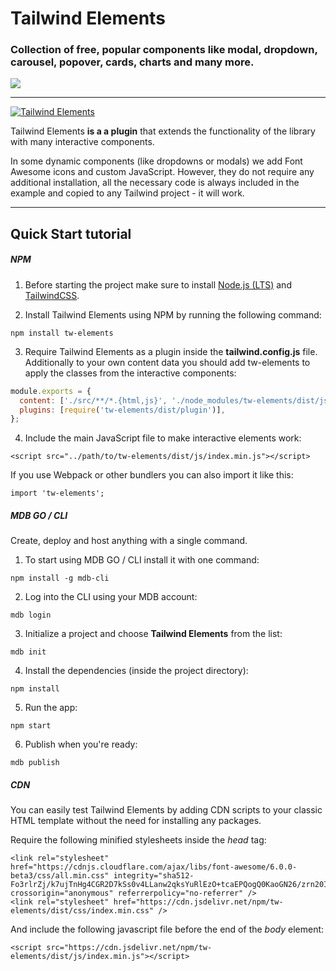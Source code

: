 # Tailwind Elements

### Collection of free, popular components like modal, dropdown, carousel, popover, cards, charts and many more.

<a href="https://twitter.com/intent/tweet/?text=Thanks+@TailwindElement+for+creating+an+amazing+collection+of+open+source+components+for+@tailwindcss%20https://tailwind-elements.com/&hashtags=tailwindCSS,bootstrap,webdesign,javascript,100DaysOfCode,DevCommunity"><img src="https://img.shields.io/twitter/url/http/shields.io.svg?style=social&label=Let%20us%20know%20you%20were%20here%21&"></a>

---

[![Tailwind Elements](https://tailwind-elements.com/img/logo.png)](https://tailwind-elements.com/)

Tailwind Elements **is a a plugin** that extends the functionality of the library with many interactive components.

In some dynamic components (like dropdowns or modals) we add Font Awesome icons and custom JavaScript. However, they do not require any additional installation, all the necessary code is always included in the example and copied to any Tailwind project - it will work.

---

## Quick Start tutorial

##### NPM

1. Before starting the project make sure to install [Node.js (LTS)](https://nodejs.org/en/ 'Node.js (LTS)') and [TailwindCSS](https://tailwindcss.com/ 'TailwindCSS').

2. Install Tailwind Elements using NPM by running the following command:

```
npm install tw-elements
```

3. Require Tailwind Elements as a plugin inside the **tailwind.config.js** file. Additionally to your own content data you should add tw-elements to apply the classes from the interactive components:

```javascript
module.exports = {
  content: ['./src/**/*.{html,js}', './node_modules/tw-elements/dist/js/**/*.js'],
  plugins: [require('tw-elements/dist/plugin')],
};
```

4.  Include the main JavaScript file to make interactive elements work:

```
<script src="../path/to/tw-elements/dist/js/index.min.js"></script>
```

If you use Webpack or other bundlers you can also import it like this:

```
import 'tw-elements';
```

##### MDB GO / CLI

Create, deploy and host anything with a single command.

1. To start using MDB GO / CLI install it with one command:

```
npm install -g mdb-cli
```

2. Log into the CLI using your MDB account:

```
mdb login
```

3. Initialize a project and choose **Tailwind Elements** from the list:

```
mdb init
```

4. Install the dependencies (inside the project directory):

```
npm install
```

5. Run the app:

```
npm start
```

6. Publish when you're ready:

```
mdb publish
```

##### CDN

You can easily test Tailwind Elements by adding CDN scripts to your classic HTML template without the need for installing any packages.

Require the following minified stylesheets inside the _head_ tag:

```
<link rel="stylesheet" href="https://cdnjs.cloudflare.com/ajax/libs/font-awesome/6.0.0-beta3/css/all.min.css" integrity="sha512-Fo3rlrZj/k7ujTnHg4CGR2D7kSs0v4LLanw2qksYuRlEzO+tcaEPQogQ0KaoGN26/zrn20ImR1DfuLWnOo7aBA==" crossorigin="anonymous" referrerpolicy="no-referrer" />
<link rel="stylesheet" href="https://cdn.jsdelivr.net/npm/tw-elements/dist/css/index.min.css" />
```

And include the following javascript file before the end of the _body_ element:

```
<script src="https://cdn.jsdelivr.net/npm/tw-elements/dist/js/index.min.js"></script>
```
